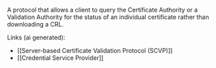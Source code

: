 A protocol that allows a client to query the Certificate Authority or a Validation Authority for the status of an individual certificate rather than downloading a CRL.

Links (ai generated):
 - [[Server-based Certificate Validation Protocol (SCVP)]]
 - [[Credential Service Provider]]
